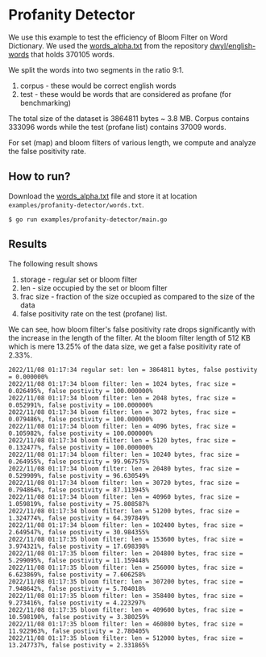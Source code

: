 Profanity Detector
===

We use this example to test the efficiency of Bloom Filter on Word Dictionary. We used
the [words_alpha.txt](https://github.com/dwyl/english-words) from the repository
[dwyl/english-words](https://github.com/dwyl/english-words) that holds 370105 words.

We split the words into two segments in the ratio 9:1.

1. corpus - these would be correct english words
2. test - these would be words that are considered as profane (for benchmarking)

The total size of the dataset is 3864811 bytes ~ 3.8 MB. Corpus contains 333096 words
while the test (profane list) contains 37009 words.

For set (map) and bloom filters of various length, we compute and analyze the false positivity rate.

## How to run?

Download the [words_alpha.txt](https://github.com/dwyl/english-words) file and store it at location
`examples/profanity-detector/words.txt`.

```
$ go run examples/profanity-detector/main.go
```

## Results

The following result shows

1. storage - regular set or bloom filter
2. len - size occupied by the set or bloom filter
3. frac size - fraction of the size occupied as compared to the size of the data
4. false positivity rate on the test (profane) list.

We can see, how bloom filter's false positivity rate drops significantly with the
increase in the length of the filter. At the bloom filter length of 512 KB
which is mere 13.25% of the data size, we get a false positivity rate of 2.33%.

```
2022/11/08 01:17:34 regular set: len = 3864811 bytes, false postivity = 0.000000%
2022/11/08 01:17:34 bloom filter: len = 1024 bytes, frac size = 0.026495%, false postivity = 100.000000%
2022/11/08 01:17:34 bloom filter: len = 2048 bytes, frac size = 0.052991%, false postivity = 100.000000%
2022/11/08 01:17:34 bloom filter: len = 3072 bytes, frac size = 0.079486%, false postivity = 100.000000%
2022/11/08 01:17:34 bloom filter: len = 4096 bytes, frac size = 0.105982%, false postivity = 100.000000%
2022/11/08 01:17:34 bloom filter: len = 5120 bytes, frac size = 0.132477%, false postivity = 100.000000%
2022/11/08 01:17:34 bloom filter: len = 10240 bytes, frac size = 0.264955%, false postivity = 99.967575%
2022/11/08 01:17:34 bloom filter: len = 20480 bytes, frac size = 0.529909%, false postivity = 96.630549%
2022/11/08 01:17:34 bloom filter: len = 30720 bytes, frac size = 0.794864%, false postivity = 87.113945%
2022/11/08 01:17:34 bloom filter: len = 40960 bytes, frac size = 1.059819%, false postivity = 75.808587%
2022/11/08 01:17:34 bloom filter: len = 51200 bytes, frac size = 1.324774%, false postivity = 64.397849%
2022/11/08 01:17:34 bloom filter: len = 102400 bytes, frac size = 2.649547%, false postivity = 30.984355%
2022/11/08 01:17:35 bloom filter: len = 153600 bytes, frac size = 3.974321%, false postivity = 17.698398%
2022/11/08 01:17:35 bloom filter: len = 204800 bytes, frac size = 5.299095%, false postivity = 11.159448%
2022/11/08 01:17:35 bloom filter: len = 256000 bytes, frac size = 6.623869%, false postivity = 7.606258%
2022/11/08 01:17:35 bloom filter: len = 307200 bytes, frac size = 7.948642%, false postivity = 5.704018%
2022/11/08 01:17:35 bloom filter: len = 358400 bytes, frac size = 9.273416%, false postivity = 4.223297%
2022/11/08 01:17:35 bloom filter: len = 409600 bytes, frac size = 10.598190%, false postivity = 3.380259%
2022/11/08 01:17:35 bloom filter: len = 460800 bytes, frac size = 11.922963%, false postivity = 2.780405%
2022/11/08 01:17:35 bloom filter: len = 512000 bytes, frac size = 13.247737%, false postivity = 2.331865%
```
